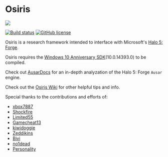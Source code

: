 # Osiris

![](https://camo.githubusercontent.com/9f71fb0664934dcacce48a7a943df8241c6f5196/68747470733a2f2f7667792e6d652f464d784741382e706e67)

[![Build status](https://ci.appveyor.com/api/projects/status/krdkgqrxbbj7s2tp?svg=true)](https://ci.appveyor.com/project/Wunkolo/osiris) [![GitHub license](https://img.shields.io/badge/license-MIT-blue.svg)](https://raw.githubusercontent.com/Wunkolo/Osiris/master/LICENSE)

Osiris is a research framework intended to interface with Microsoft's [Halo 5: Forge](https://www.microsoft.com/en-us/store/p/halo-5-forge/9nblggh51mwp).

Osiris requires the [Windows 10 Anniversary SDK](https://developer.microsoft.com/en-us/windows/downloads/windows-10-sdk)(10.0.14393.0) to be compiled.

Check out [AusarDocs](https://github.com/AnvilOnline/AusarDocs) for an in-depth analyzation of the Halo 5: Forge `Ausar` engine.

Check out the [Osiris Wiki](https://github.com/Wunkolo/Osiris/wiki) for other helpful tips and info.

Special thanks to the contributions and efforts of:
 - [xbox7887](https://github.com/Ernegien)
 - [Shockfire](https://github.com/Shockfire)
 - [Limited55](https://github.com/Limited55)
 - [Gamecheat13](https://twitter.com/Gamecheat13)
 - [kiwidoggie](https://github.com/kiwidoggie)
 - [Zeddikins](https://github.com/Lord-Zedd)
 - [Bivi](https://twitter.com/Shinozaki_Bivi)
 - [no1dead](https://github.com/no1dead)
 - [Personality](https://github.com/PersonalityPi)

